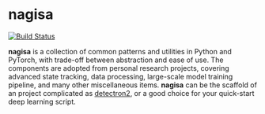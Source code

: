 # nagisa

[![Build Status](https://travis-ci.com/hsfzxjy/nagisa.svg?branch=master)](https://travis-ci.com/hsfzxjy/nagisa)

**nagisa** is a collection of common patterns and utilities in Python and PyTorch, with trade-off between abstraction and ease of use. The components are adopted from personal research projects, covering advanced state tracking, data processing, large-scale model training pipeline, and many other miscellaneous items. **nagisa** can be the scaffold of an project complicated as [detectron2](https://github.com/facebookresearch/detectron2), or a good choice for your quick-start deep learning script.